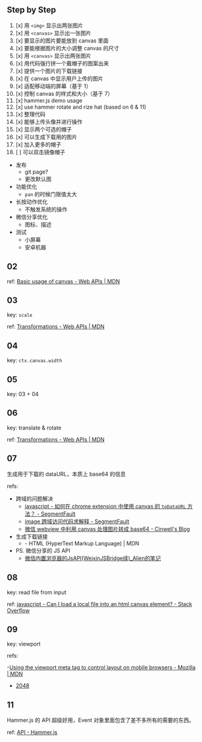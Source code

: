 ## Step by Step

1. [x] 用 `<img>` 显示出两张图片
2. [x] 用 `<canvas>` 显示出一张图片
3. [x] 要显示的图片要能放到 canvas 里面
4. [x] 要能根据图片的大小调整 canvas 的尺寸
5. [x] 用 `<canvas>` 显示出两张图片
6. [x] 用代码强行拼一个戴帽子的图案出来
7. [x] 提供一个图片的下载链接
8. [x] 在 canvas 中显示用户上传的图片
9. [x] 适配移动端的屏幕（基于 1）
10. [x] 控制 canvas 的样式和大小（基于 7）
11. [x] hammer.js demo usage
12. [x] use hammer rotate and rize hat (based on 6 & 11)
13. [x] 整理代码
14. [x] 能够上传头像并进行操作
15. [x] 显示两个可选的帽子
16. [x] 可以生成下载用的图片
17. [x] 加入更多的帽子
18. [ ] 可以双击镜像帽子


- 发布
  - git page?
  - 更改默认图
- 功能优化
  - `pan` 的时候门限值太大
- 长按动作优化
  - 不触发系统的操作
- 微信分享优化
  - 图标、描述
- 测试
  - 小屏幕
  - 安卓机器

## 02

ref: [Basic usage of canvas - Web APIs | MDN](https://developer.mozilla.org/en-US/docs/Web/API/Canvas_API/Tutorial/Basic_usage)

## 03

key: `scale`

ref: [Transformations - Web APIs | MDN](https://developer.mozilla.org/en-US/docs/Web/API/Canvas_API/Tutorial/Transformations)

## 04

key: `ctx.canvas.width`

## 05

key: 03 + 04

## 06

key: translate & rotate

ref: [Transformations - Web APIs | MDN](https://developer.mozilla.org/en-US/docs/Web/API/Canvas_API/Tutorial/Transformations)

## 07

生成用于下载的 dataURL，本质上 base64 的信息

refs:

- 跨域的问题解决
  - [javascript - 如何在 chrome extension 中使用 canvas 的 `toDataURL` 方法？ - SegmentFault](https://segmentfault.com/q/1010000002459456)
  - [image 跨域访问代码求解释 - SegmentFault](http://segmentfault.com/q/1010000000768672/a-1020000002436172)
  - [微信 webview 中利用 canvas 处理图片转成 base64 - Cinwell's Blog](http://cinwell.com/post/wechat-webview-canvas-image-base64)
- 生成下载链接
  - [<a> - HTML (HyperText Markup Language) | MDN](https://developer.mozilla.org/en-US/docs/Web/HTML/Element/a#attr-download)
- PS. 微信分享的 JS API
  - [微信内置浏览器的JsAPI(WeixinJSBridge续)_Alien的笔记](http://www.baidufe.com/item/f07a3be0b23b4c9606bb.html)

## 08

key: read file from input

ref: [javascript - Can I load a local file into an html canvas element? - Stack Overflow](http://stackoverflow.com/questions/13938686/can-i-load-a-local-file-into-an-html-canvas-element)

## 09

key: viewport

refs:

-[Using the viewport meta tag to control layout on mobile browsers - Mozilla | MDN](https://developer.mozilla.org/en-US/docs/Mozilla/Mobile/Viewport_meta_tag)
- [2048](https://gabrielecirulli.github.io/2048/)

## 11

Hammer.js 的 API 超级好用，Event 对象里面包含了差不多所有的需要的东西。

ref: [API - Hammer.js](http://hammerjs.github.io/api/)
